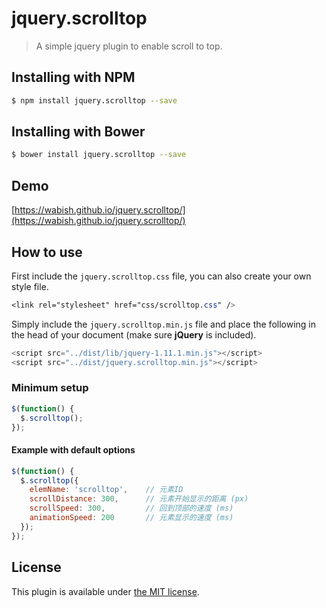 # jquery.scrolltop

> A simple jquery plugin to enable scroll to top.

## Installing with NPM

``` bash
$ npm install jquery.scrolltop --save
```

## Installing with Bower

``` bash
$ bower install jquery.scrolltop --save
```

## Demo
[https://wabish.github.io/jquery.scrolltop/](https://wabish.github.io/jquery.scrolltop/)

## How to use

First include the ``jquery.scrolltop.css`` file, you can also create your own style file.

``` css
<link rel="stylesheet" href="css/scrolltop.css" />
```

Simply include the `jquery.scrolltop.min.js` file and place the following in the head of your document (make sure **jQuery** is included).

``` js
<script src="../dist/lib/jquery-1.11.1.min.js"></script>
<script src="../dist/jquery.scrolltop.min.js"></script>
```

### Minimum setup

``` javascript
$(function() {
  $.scrolltop();
});
```

#### Example with default options

``` javascript
$(function() {
  $.scrolltop({
    elemName: 'scrolltop',    // 元素ID
    scrollDistance: 300,      // 元素开始显示的距离 (px)
    scrollSpeed: 300,         // 回到顶部的速度 (ms)
    animationSpeed: 200       // 元素显示的速度 (ms)
  });
});
```

## License

This plugin is available under [the MIT license](http://mths.be/mit).
